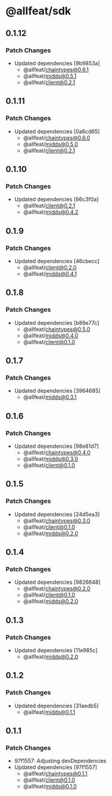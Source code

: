 # @allfeat/sdk

## 0.1.12

### Patch Changes

- Updated dependencies [9b9853a]
  - @allfeat/chaintypes@0.6.1
  - @allfeat/midds@0.5.1
  - @allfeat/client@0.2.1

## 0.1.11

### Patch Changes

- Updated dependencies [0a6cd65]
  - @allfeat/chaintypes@0.6.0
  - @allfeat/midds@0.5.0
  - @allfeat/client@0.2.1

## 0.1.10

### Patch Changes

- Updated dependencies [66c3f0a]
  - @allfeat/client@0.2.1
  - @allfeat/midds@0.4.2

## 0.1.9

### Patch Changes

- Updated dependencies [46cbecc]
  - @allfeat/client@0.2.0
  - @allfeat/midds@0.4.1

## 0.1.8

### Patch Changes

- Updated dependencies [b89e77c]
  - @allfeat/chaintypes@0.5.0
  - @allfeat/midds@0.4.0
  - @allfeat/client@0.1.0

## 0.1.7

### Patch Changes

- Updated dependencies [3964685]
  - @allfeat/midds@0.3.1

## 0.1.6

### Patch Changes

- Updated dependencies [98e81d7]
  - @allfeat/chaintypes@0.4.0
  - @allfeat/midds@0.3.0
  - @allfeat/client@0.1.0

## 0.1.5

### Patch Changes

- Updated dependencies [24d5ea3]
  - @allfeat/chaintypes@0.3.0
  - @allfeat/client@0.1.0
  - @allfeat/midds@0.2.0

## 0.1.4

### Patch Changes

- Updated dependencies [9826648]
  - @allfeat/chaintypes@0.2.0
  - @allfeat/client@0.1.0
  - @allfeat/midds@0.2.0

## 0.1.3

### Patch Changes

- Updated dependencies [11e985c]
  - @allfeat/midds@0.2.0

## 0.1.2

### Patch Changes

- Updated dependencies [31aedb5]
  - @allfeat/midds@0.1.1

## 0.1.1

### Patch Changes

- 97f1557: Adjusting devDependencies
- Updated dependencies [97f1557]
  - @allfeat/chaintypes@0.1.1
  - @allfeat/client@0.1.0
  - @allfeat/midds@0.1.0
